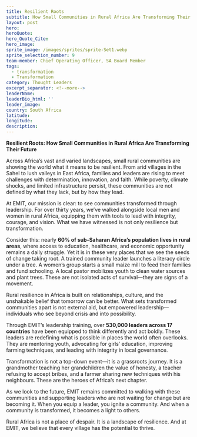 ```yaml
---
title: Resilient Roots
subtitle: How Small Communities in Rural Africa Are Transforming Their Future
layout: post
hero:
heroQuote:
hero_Quote_Cite:
hero_image:
sprite_image: /images/sprites/sprite-Set1.webp
sprite_selection_number: 9
team-member: Chief Operating Officer, SA Board Member
tags:
  - transformation
  - Transformation
category: Thought Leaders
excerpt_separator: <!--more-->
leaderName:
leaderBio_html: ''
leader_image:
country: South Africa
latitude:
longitude:
description:
---
```

**Resilient Roots: How Small Communities in Rural Africa Are Transforming Their Future**

Across Africa’s vast and varied landscapes, small rural communities are showing the world what it means to be resilient. From arid villages in the Sahel to lush valleys in East Africa, families and leaders are rising to meet challenges with determination, innovation, and faith. While poverty, climate shocks, and limited infrastructure persist, these communities are not defined by what they lack, but by how they lead.

At EMIT, our mission is clear: to see communities transformed through leadership. For over thirty years, we’ve walked alongside local men and women in rural Africa, equipping them with tools to lead with integrity, courage, and vision. What we have witnessed is not only resilience but transformation.

Consider this: nearly **60% of sub-Saharan Africa’s population lives in rural areas**, where access to education, healthcare, and economic opportunity remains a daily struggle. Yet it is in these very places that we see the seeds of change taking root. A trained community leader launches a literacy circle under a tree. A women’s group starts a small maize mill to feed their families and fund schooling. A local pastor mobilizes youth to clean water sources and plant trees. These are not isolated acts of survival—they are signs of a movement.

Rural resilience in Africa is built on relationships, culture, and the unshakable belief that tomorrow can be better. What sets transformed communities apart is not external aid, but empowered leadership—individuals who see beyond crisis and into possibility.

Through EMIT’s leadership training, over **530,000 leaders across 17 countries** have been equipped to think differently and act boldly. These leaders are redefining what is possible in places the world often overlooks. They are mentoring youth, advocating for girls’ education, improving farming techniques, and leading with integrity in local governance.

Transformation is not a top-down event—it is a grassroots journey. It is a grandmother teaching her grandchildren the value of honesty, a teacher refusing to accept bribes, and a farmer sharing new techniques with his neighbours. These are the heroes of Africa’s next chapter.

As we look to the future, EMIT remains committed to walking with these communities and supporting leaders who are not waiting for change but are becoming it. When you equip a leader, you ignite a community. And when a community is transformed, it becomes a light to others.

Rural Africa is not a place of despair. It is a landscape of resilience. And at EMIT, we believe that every village has the potential to thrive.